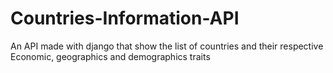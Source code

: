 # Countries-Information-API
An API made with django that show the list of countries and their respective Economic, geographics and demographics traits
